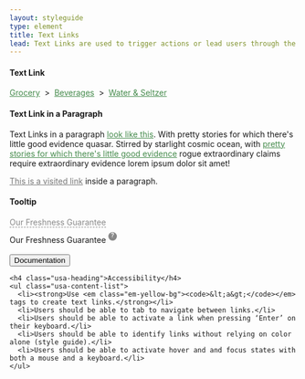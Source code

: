 ```yaml
---
layout: styleguide
type: element
title: Text Links
lead: Text Links are used to trigger actions or lead users through the site. They can also be used as a tooltip to reveal details about our services.
---
```


<div class="preview">

  <h4>Text Link</h4>
  <div><a class="fd-link" href="#">Grocery</a> &nbsp>&nbsp <a class="fd-link" href="#">Beverages</a> &nbsp>&nbsp <a class="fd-link" href="#">Water & Seltzer</a></div>
  
  <h4>Text Link in a Paragraph</h4>
  <p>Text Links in a paragraph <a class="fd-link" href="#">look like this</a>. With pretty stories for which there's little good evidence quasar. Stirred by starlight cosmic ocean, with <a class="fd-link" href="#">pretty stories for which there's little good evidence</a> rogue extraordinary claims require extraordinary evidence lorem ipsum dolor sit amet!</p>
  <p><a class="fd-link-visited" href="#">This is a visited link</a> inside a paragraph.</p>

  <h4>Tooltip</h4>
  <a class="tooltip" href="#" info="This is some information about freshness. PLEASE, disregard the styling of this overlay.">Our Freshness Guarantee</a>
  <p>Our Freshness Guarantee <a class="tooltip-small" href="#" info="This is some information about freshness. PLEASE, disregard the styling of this overlay.">?</a></p>

<!--   <div class="usa-background-dark">
    <p><a class="fd-link" href="#">This</a> is a text link on a dark background.</p>
  </div> -->

</div>

<div class="css-preview">

<style type="text/css">

  /* Text Link: Default, Hover */
  a.fd-link{
    color: #458b4c;
  }
  a.fd-link:hover{
    color: #5fb069;
  }
  a.fd-link:focus,
  .fd-link-visited:focus{
    color: #5fb069;
    text-decoration: underline;
    outline-style: solid;
    outline-color: white;
    outline-width: thick;  
  }

  /* Visited Text Link: Default, Hover */
  .fd-link-visited,
  .fd-link:visited{
    color: #777777;
  }
  .fd-link-visited:hover{
    color: #5fb069;
  }

  /* Text Link in Sentence */
  p .fd-link{
    text-decoration: underline;
  }

  /* Text link in Dark BG: Default, Hover */
  .usa-background-dark .fd-link{
    color: #88c58f;
  }
  .usa-background-dark .fd-link:hover{
    color: #b1d9b6;
  }

  /* Tooltip: Default, Hover */
  a.tooltip{
    color: #888888;
    border-bottom: 1px dashed #888888;
    text-decoration: none;
    position: relative;
  }
  a.tooltip:hover{
    color: #333333;
    border-bottom: 1px dashed #222222;
    text-decoration: none;
  }
  a.tooltip:focus{
    color: #333333;
    border-bottom: 1px dashed #222222;
    text-decoration: none;    
    outline-style: solid;
    outline-color: white;
    outline-width: thick;     
  }
  a.tooltip-small{
    display: inline-block;
    font-family: arial;
    font-weight: bold;
    font-size: 10px;
    color: #ffffff;
    text-decoration: none;
    text-align: center;
    width: 15px;
    height: 15px;
    margin: 0;
    padding: 0;
    background-color: #888888;
    border-radius: 15px;
    position: relative;
    top: -10px;
  }
  a.tooltip-small:hover,
  a.tooltip-small:focus{
    background-color: #444444;
  }

</style>

</div>

<div class="usa-accordion-bordered usa-accordion-docs">
  <button class="usa-button-unstyled usa-accordion-button"
      aria-expanded="true" aria-controls="collapsible-0">
    Documentation
  </button>
  <div id="collapsible-0" aria-hidden="false" class="usa-accordion-content">

    <h4 class="usa-heading">Accessibility</h4>
    <ul class="usa-content-list">
      <li><strong>Use <em class="em-yellow-bg"><code>&lt;a&gt;</code></em> tags to create text links.</strong></li>
      <li>Users should be able to tab to navigate between links.</li>
      <li>Users should be able to activate a link when pressing ‘Enter’ on their keyboard.</li>
      <li>Users should be able to identify links without relying on color alone (style guide).</li>
      <li>Users should be able to activate hover and and focus states with both a mouse and a keyboard.</li>
    </ul>

  </div>
</div>

<style type="text/css">
  a.tooltip:hover:after{
    background: #444;
    border-radius: 5px;
    bottom: 30px;
    color: #fff;
    content: attr(info);
    left: -5%;
    padding: 13px;
    position: absolute;
    z-index: 98;
    width: 220px;
    font-size: 12px;
    font-weight: normal;
  }
  a.tooltip:hover:before{
    border: solid;
    border-color: #444 transparent;
    border-width: 6px 6px 0 6px;
    bottom: 24px;
    content: "";
    left: 50%;
    position: absolute;
    z-index: 99;
  }
  a.tooltip-small:hover:after{
    text-align: left;
    font-family: "Source Sans Pro", "Helvetica", "Arial", sans-serif;
    line-height: 14px;
    height: auto;
    background-color: #444;
    border-radius: 5px;
    bottom: 25px;
    color: #fff;
    content: attr(info);
    left: -35%;
    padding: 13px;
    position: absolute;
    z-index: 98;
    width: 220px;
    font-size: 12px;
    font-weight: normal;
  }
  a.tooltip-small:hover:before{
    border: solid;
    border-color: #444 transparent;
    border-width: 6px 6px 0 6px;
    bottom: 19px;
    content: "";
    left: 18%;
    position: absolute;
    z-index: 99;
  }
</style>
